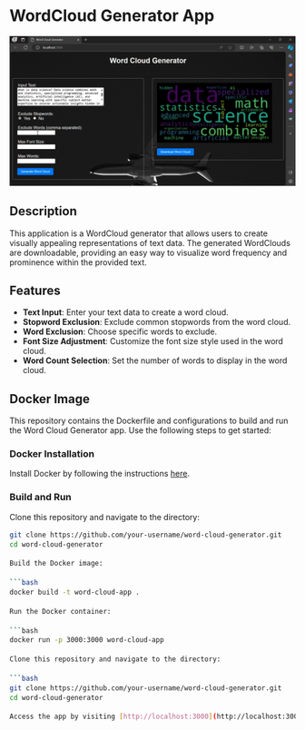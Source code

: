 # WordCloud Generator App

![WordCloud Generator Demo](screenshot.jpg)

## Description

This application is a WordCloud generator that allows users to create visually appealing representations of text data. The generated WordClouds are downloadable, providing an easy way to visualize word frequency and prominence within the provided text.

## Features

- **Text Input**: Enter your text data to create a word cloud.
- **Stopword Exclusion**: Exclude common stopwords from the word cloud.
- **Word Exclusion**: Choose specific words to exclude.
- **Font Size Adjustment**: Customize the font size style used in the word cloud.
- **Word Count Selection**: Set the number of words to display in the word cloud.


## Docker Image

This repository contains the Dockerfile and configurations to build and run the Word Cloud Generator app. Use the following steps to get started:

### Docker Installation

Install Docker by following the instructions [here](https://docs.docker.com/get-docker/).

### Build and Run

Clone this repository and navigate to the directory:

```bash
git clone https://github.com/your-username/word-cloud-generator.git
cd word-cloud-generator

Build the Docker image:

```bash
docker build -t word-cloud-app .

Run the Docker container:

```bash
docker run -p 3000:3000 word-cloud-app

Clone this repository and navigate to the directory:

```bash
git clone https://github.com/your-username/word-cloud-generator.git
cd word-cloud-generator

Access the app by visiting [http://localhost:3000](http://localhost:3000) in your web browser.
